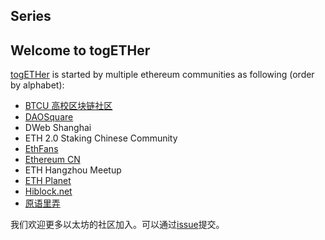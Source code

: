 ## Series



## Welcome to togETHer

[togETHer](https://tog-eth-er.github.io/) is started by multiple ethereum communities as following (order by alphabet):

- [BTCU 高校区块链社区](https://space.bilibili.com/477534964/)
- [DAOSquare](https://www.daosquare.io/)
- DWeb Shanghai
- ETH 2.0 Staking Chinese Community
- [EthFans](https://ethfans.org/)
- [Ethereum CN](https://ethereum.cn/)
- ETH Hangzhou Meetup
- [ETH Planet](https://www.ethplanet.org/)
- [Hiblock.net](https://www.hiblock.net/)
- [原语里弄](https://www.primitiveslane.org/)

我们欢迎更多以太坊的社区加入。可以通过[issue](https://github.com/tog-ETH-er/tog-eth-er.github.io/issues)提交。
